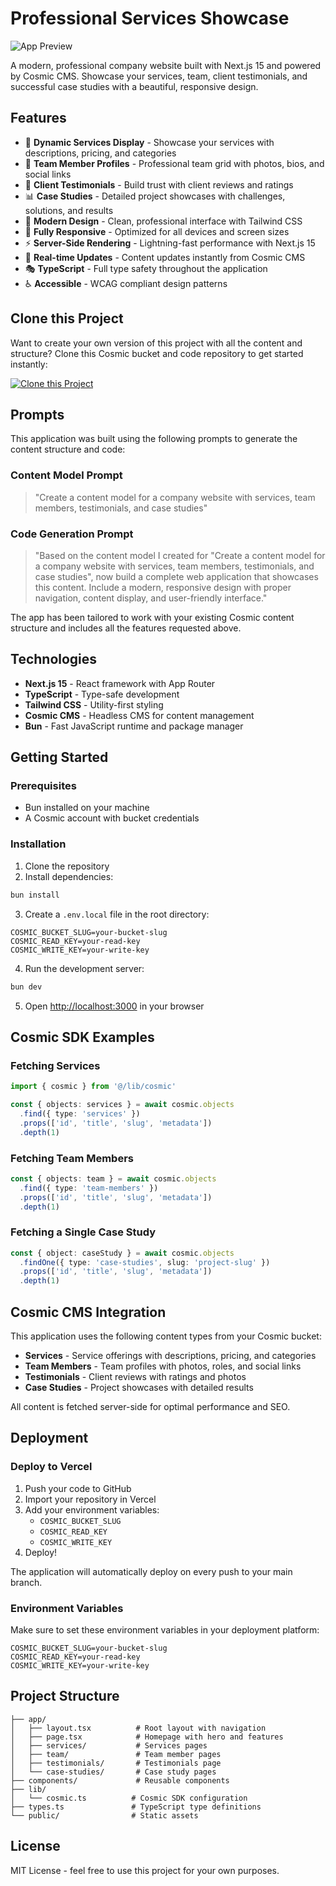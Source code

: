 # Professional Services Showcase

![App Preview](https://imgix.cosmicjs.com/06b83600-ad75-11f0-8dcc-651091f6a7c0-photo-1460925895917-afdab827c52f-1760937856098.jpg?w=1200&h=300&fit=crop&auto=format,compress)

A modern, professional company website built with Next.js 15 and powered by Cosmic CMS. Showcase your services, team, client testimonials, and successful case studies with a beautiful, responsive design.

## Features

- 🎯 **Dynamic Services Display** - Showcase your services with descriptions, pricing, and categories
- 👥 **Team Member Profiles** - Professional team grid with photos, bios, and social links
- 💬 **Client Testimonials** - Build trust with client reviews and ratings
- 📊 **Case Studies** - Detailed project showcases with challenges, solutions, and results
- 🎨 **Modern Design** - Clean, professional interface with Tailwind CSS
- 📱 **Fully Responsive** - Optimized for all devices and screen sizes
- ⚡ **Server-Side Rendering** - Lightning-fast performance with Next.js 15
- 🔄 **Real-time Updates** - Content updates instantly from Cosmic CMS
- 🎭 **TypeScript** - Full type safety throughout the application
- ♿ **Accessible** - WCAG compliant design patterns

## Clone this Project

Want to create your own version of this project with all the content and structure? Clone this Cosmic bucket and code repository to get started instantly:

[![Clone this Project](https://img.shields.io/badge/Clone%20this%20Project-29abe2?style=for-the-badge&logo=cosmic&logoColor=white)](https://app.cosmic-staging.com/projects/new?clone_bucket=68f5c71f42dce237f0121421&clone_repository=68f5c8a742dce237f01214cc)

## Prompts

This application was built using the following prompts to generate the content structure and code:

### Content Model Prompt

> "Create a content model for a company website with services, team members, testimonials, and case studies"

### Code Generation Prompt

> "Based on the content model I created for "Create a content model for a company website with services, team members, testimonials, and case studies", now build a complete web application that showcases this content. Include a modern, responsive design with proper navigation, content display, and user-friendly interface."

The app has been tailored to work with your existing Cosmic content structure and includes all the features requested above.

## Technologies

- **Next.js 15** - React framework with App Router
- **TypeScript** - Type-safe development
- **Tailwind CSS** - Utility-first styling
- **Cosmic CMS** - Headless CMS for content management
- **Bun** - Fast JavaScript runtime and package manager

## Getting Started

### Prerequisites

- Bun installed on your machine
- A Cosmic account with bucket credentials

### Installation

1. Clone the repository
2. Install dependencies:
```bash
bun install
```

3. Create a `.env.local` file in the root directory:
```env
COSMIC_BUCKET_SLUG=your-bucket-slug
COSMIC_READ_KEY=your-read-key
COSMIC_WRITE_KEY=your-write-key
```

4. Run the development server:
```bash
bun dev
```

5. Open [http://localhost:3000](http://localhost:3000) in your browser

## Cosmic SDK Examples

### Fetching Services

```typescript
import { cosmic } from '@/lib/cosmic'

const { objects: services } = await cosmic.objects
  .find({ type: 'services' })
  .props(['id', 'title', 'slug', 'metadata'])
  .depth(1)
```

### Fetching Team Members

```typescript
const { objects: team } = await cosmic.objects
  .find({ type: 'team-members' })
  .props(['id', 'title', 'slug', 'metadata'])
  .depth(1)
```

### Fetching a Single Case Study

```typescript
const { object: caseStudy } = await cosmic.objects
  .findOne({ type: 'case-studies', slug: 'project-slug' })
  .props(['id', 'title', 'slug', 'metadata'])
  .depth(1)
```

## Cosmic CMS Integration

This application uses the following content types from your Cosmic bucket:

- **Services** - Service offerings with descriptions, pricing, and categories
- **Team Members** - Team profiles with photos, roles, and social links
- **Testimonials** - Client reviews with ratings and photos
- **Case Studies** - Project showcases with detailed results

All content is fetched server-side for optimal performance and SEO.

## Deployment

### Deploy to Vercel

1. Push your code to GitHub
2. Import your repository in Vercel
3. Add your environment variables:
   - `COSMIC_BUCKET_SLUG`
   - `COSMIC_READ_KEY`
   - `COSMIC_WRITE_KEY`
4. Deploy!

The application will automatically deploy on every push to your main branch.

### Environment Variables

Make sure to set these environment variables in your deployment platform:

```env
COSMIC_BUCKET_SLUG=your-bucket-slug
COSMIC_READ_KEY=your-read-key
COSMIC_WRITE_KEY=your-write-key
```

## Project Structure

```
├── app/
│   ├── layout.tsx          # Root layout with navigation
│   ├── page.tsx            # Homepage with hero and features
│   ├── services/           # Services pages
│   ├── team/               # Team member pages
│   ├── testimonials/       # Testimonials page
│   └── case-studies/       # Case study pages
├── components/             # Reusable components
├── lib/
│   └── cosmic.ts          # Cosmic SDK configuration
├── types.ts               # TypeScript type definitions
└── public/                # Static assets
```

## License

MIT License - feel free to use this project for your own purposes.

<!-- README_END -->
